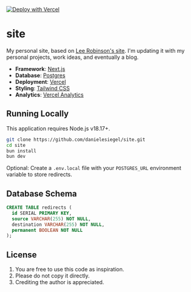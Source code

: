 [![Deploy with Vercel](https://vercel.com/button)](https://vercel.com/new/clone?repository-url=https%3A%2F%2Fgithub.com%2Fleerob%2Fsite)

# site

My personal site, based on [Lee Robinson's site](https://leerob.io). I'm updating it with my personal projects, work ideas, and eventually a blog.

- **Framework**: [Next.js](https://nextjs.org/)
- **Database**: [Postgres](https://vercel.com/postgres)
- **Deployment**: [Vercel](https://vercel.com)
- **Styling**: [Tailwind CSS](https://tailwindcss.com)
- **Analytics**: [Vercel Analytics](https://vercel.com/analytics)

## Running Locally

This application requires Node.js v18.17+.

```bash
git clone https://github.com/danielesiegel/site.git
cd site
bun install
bun dev
```

Optional: Create a `.env.local` file with your `POSTGRES_URL` environment variable to store redirects.

## Database Schema

```sql
CREATE TABLE redirects (
  id SERIAL PRIMARY KEY,
  source VARCHAR(255) NOT NULL,
  destination VARCHAR(255) NOT NULL,
  permanent BOOLEAN NOT NULL
);
```

## License

1. You are free to use this code as inspiration.
2. Please do not copy it directly.
3. Crediting the author is appreciated.
